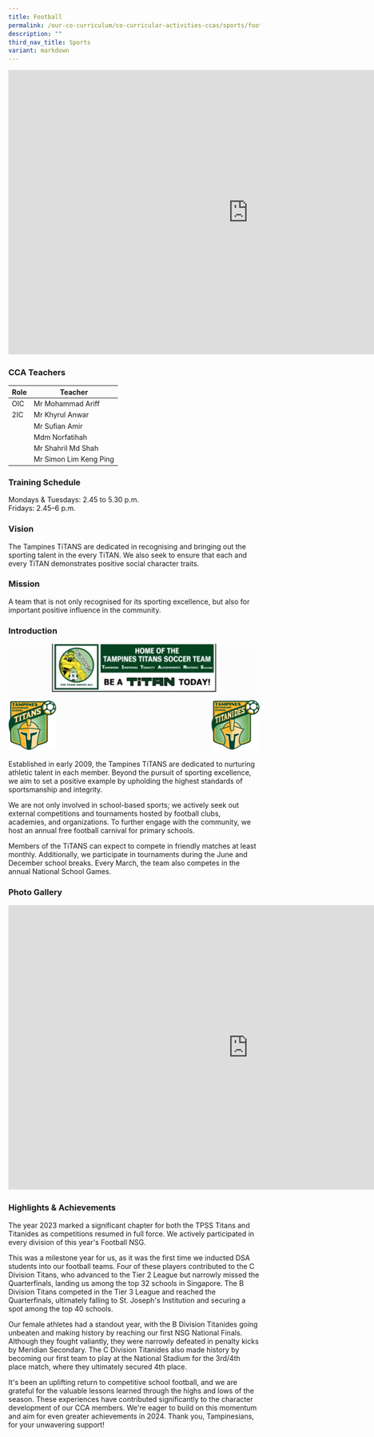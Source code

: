 ```yaml
---
title: Football
permalink: /our-co-curriculum/co-curricular-activities-ccas/sports/football/
description: ""
third_nav_title: Sports
variant: markdown
---
```

<iframe src="https://docs.google.com/presentation/d/e/2PACX-1vQEJxPhqS02y8tL4a_SM-fK8W_wDp7UmmhFEAPqV_SDMKRVUdxx2gZzcJXtgunpF3pM-yrrGVaHoNQ1/embed?start=true&amp;loop=true&amp;delayms=3000" frameborder="0" width="960" height="569" allowfullscreen="true"></iframe>

### CCA Teachers


| Role | Teacher | 
| -------- | -------- | 
| OIC     | Mr Mohammad Ariff     | 
| 2IC     | Mr Khyrul Anwar     | 
|     | Mr Sufian Amir    | 
|     | Mdm Norfatihah     | 
|     | Mr Shahril Md Shah     | 
|     | Mr Simon Lim Keng Ping     |


### Training Schedule
Mondays &amp; Tuesdays: 2.45 to 5.30 p.m. 
<br>Fridays: 2.45–6 p.m. 

### Vision
The Tampines TiTANS are dedicated in recognising and bringing out the sporting talent in the every TiTAN. We also seek to ensure that each and every TiTAN demonstrates positive social character traits.

### Mission
A team that is not only recognised for its sporting excellence, but also for important positive influence in the community.


### Introduction

![](/images/football%20titans%20banner.png)

Established in early 2009, the Tampines TiTANS are dedicated to nurturing athletic talent in each member. Beyond the pursuit of sporting excellence, we aim to set a positive example by upholding the highest standards of sportsmanship and integrity.

We are not only involved in school-based sports; we actively seek out external competitions and tournaments hosted by football clubs, academies, and organizations. To further engage with the community, we host an annual free football carnival for primary schools.

Members of the TiTANS can expect to compete in friendly matches at least monthly. Additionally, we participate in tournaments during the June and December school breaks. Every March, the team also competes in the annual National School Games.

### Photo Gallery

<iframe src="https://docs.google.com/presentation/d/e/2PACX-1vRYStsQ1RgxPxCLrZ1DoLG01qh22ETpvibeGg8tdBeW4Z23zhkjgRaybmPjRFhZseTYNvRHTbUV45Ap/embed?start=true&amp;loop=true&amp;delayms=3000" frameborder="0" width="960" height="569" allowfullscreen="true"></iframe>

### Highlights &amp; Achievements

The year 2023 marked a significant chapter for both the TPSS Titans and Titanides as competitions resumed in full force. We actively participated in every division of this year's Football NSG.

This was a milestone year for us, as it was the first time we inducted DSA students into our football teams. Four of these players contributed to the C Division Titans, who advanced to the Tier 2 League but narrowly missed the Quarterfinals, landing us among the top 32 schools in Singapore. The B Division Titans competed in the Tier 3 League and reached the Quarterfinals, ultimately falling to St. Joseph's Institution and securing a spot among the top 40 schools.

Our female athletes had a standout year, with the B Division Titanides going unbeaten and making history by reaching our first NSG National Finals. Although they fought valiantly, they were narrowly defeated in penalty kicks by Meridian Secondary. The C Division Titanides also made history by becoming our first team to play at the National Stadium for the 3rd/4th place match, where they ultimately secured 4th place.

It's been an uplifting return to competitive school football, and we are grateful for the valuable lessons learned through the highs and lows of the season. These experiences have contributed significantly to the character development of our CCA members. We're eager to build on this momentum and aim for even greater achievements in 2024. Thank you, Tampinesians, for your unwavering support!